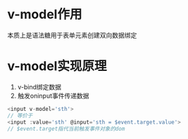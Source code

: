 # v-model作用

本质上是语法糖用于表单元素创建双向数据绑定

# v-model实现原理
1. v-bind绑定数据
2. 触发oninput事件传递数据
```js
<input v-model='sth'>
// 等价于
<input :value='sth' @input='sth = $event.target.value'>
// $event.target指代当前触发事件对象的dom
```